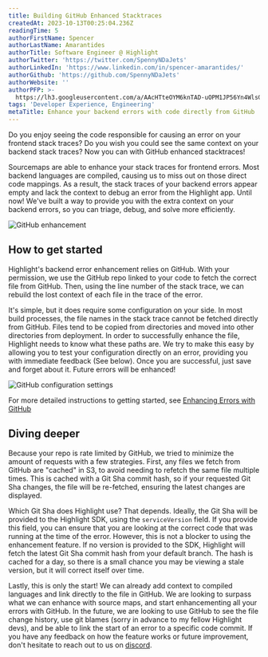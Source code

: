 ```yaml
---
title: Building GitHub Enhanced Stacktraces
createdAt: 2023-10-13T00:25:04.236Z
readingTime: 5
authorFirstName: Spencer
authorLastName: Amarantides
authorTitle: Software Engineer @ Highlight
authorTwitter: 'https://twitter.com/SpennyNDaJets'
authorLinkedIn: 'https://www.linkedin.com/in/spencer-amarantides/'
authorGithub: 'https://github.com/SpennyNDaJets'
authorWebsite: ''
authorPFP: >-
  https://lh3.googleusercontent.com/a/AAcHTteOYM6knTAD-uOPM1JP56Yn4WlsGya6Dpnhq_ak6UJUY3Q=s576-c-no
tags: 'Developer Experience, Engineering'
metaTitle: Enhance your backend errors with code directly from GitHub
---
```


Do you enjoy seeing the code responsible for causing an error on your frontend stack traces? Do
you wish you could see the same context on your backend stack traces? Now you can with GitHub
enhanced stacktraces!

Sourcemaps are able to enhance your stack traces for frontend errors. Most backend languages are
compiled, causing us to miss out on those direct code mappings. As a result, the stack traces of
your backend errors appear empty and lack the context to debug an error from the Highlight app.
Until now! We've built a way to provide you with the extra context on your backend errors, so you
can triage, debug, and solve more efficiently.

![GitHub enhancement](/images/blog/github-enhanced-stacktraces/enhancement.png)

## How to get started

Highlight's backend error enhancement relies on GitHub. With your permission, we use the GitHub
repo linked to your code to fetch the correct file from GitHub. Then, using the line number of the
stack trace, we can rebuild the lost context of each file in the trace of the error.

It's simple, but it does require some configuration on your side. In most build processes, the file
names in the stack trace cannot be fetched directly from GitHub. Files tend to be copied from
directories and moved into other directories from deployment. In order to successfully enhance the
file, Highlight needs to know what these paths are. We try to make this easy by allowing you to test
your configuration directly on an error, providing you with immediate feedback (See below). Once you
are successful, just save and forget about it. Future errors will be enhanced!


![GitHub configuration settings](/images/blog/github-enhanced-stacktraces/configuration-form.png)

For more detailed instructions to getting started, see [Enhancing Errors with GitHub](../docs-content/general/6_product-features/2_error-monitoring/enhancing-errors-with-github.md)

## Diving deeper

Because your repo is rate limited by GitHub, we tried to minimize the amount of requests with a few
strategies. First, any files we fetch from GitHub are "cached" in S3, to avoid needing to refetch
the same file multiple times. This is cached with a Git Sha commit hash, so if your requested Git
Sha changes, the file will be re-fetched, ensuring the latest changes are displayed.

Which Git Sha does Highlight use? That depends. Ideally, the Git Sha will be provided to the Highlight
SDK, using the `serviceVersion` field. If you provide this field, you can ensure that you are looking
at the correct code that was running at the time of the error. However, this is not a blocker to using
the enhancement feature. If no version is provided to the SDK, Highlight will fetch the latest Git Sha
commit hash from your default branch. The hash is cached for a day, so there is a small chance you may
be viewing a stale version, but it will correct itself over time.

Lastly, this is only the start! We can already add context to compiled languages and link directly to
the file in GitHub. We are looking to surpass what we can enhance with source maps, and start
enhancementing all your errors with GitHub. In the future, we are looking to use GitHub to see the
file change history, use git blames (sorry in advance to my fellow Highlight devs), and be able to
link the start of an error to a specific code commit. If you have any feedback on how the feature works
or future improvement, don't hesitate to reach out to us on [discord](https://highlight.io/community).

